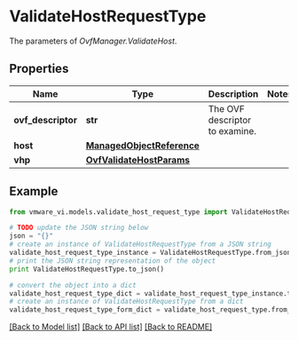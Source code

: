 # ValidateHostRequestType

The parameters of *OvfManager.ValidateHost*. 

## Properties
Name | Type | Description | Notes
------------ | ------------- | ------------- | -------------
**ovf_descriptor** | **str** | The OVF descriptor to examine.  | 
**host** | [**ManagedObjectReference**](ManagedObjectReference.md) |  | 
**vhp** | [**OvfValidateHostParams**](OvfValidateHostParams.md) |  | 

## Example

```python
from vmware_vi.models.validate_host_request_type import ValidateHostRequestType

# TODO update the JSON string below
json = "{}"
# create an instance of ValidateHostRequestType from a JSON string
validate_host_request_type_instance = ValidateHostRequestType.from_json(json)
# print the JSON string representation of the object
print ValidateHostRequestType.to_json()

# convert the object into a dict
validate_host_request_type_dict = validate_host_request_type_instance.to_dict()
# create an instance of ValidateHostRequestType from a dict
validate_host_request_type_form_dict = validate_host_request_type.from_dict(validate_host_request_type_dict)
```
[[Back to Model list]](../README.md#documentation-for-models) [[Back to API list]](../README.md#documentation-for-api-endpoints) [[Back to README]](../README.md)


